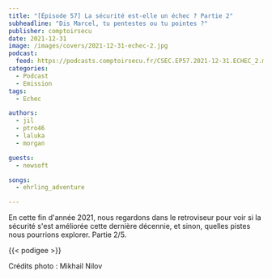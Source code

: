 ```yaml
---
title: "[Épisode 57] La sécurité est-elle un échec ? Partie 2"
subheadline: "Dis Marcel, tu pentestes ou tu pointes ?"
publisher: comptoirsecu
date: 2021-12-31
image: /images/covers/2021-12-31-echec-2.jpg
podcast:
  feed: https://podcasts.comptoirsecu.fr/CSEC.EP57.2021-12-31.ECHEC_2.m4a
categories:
  - Podcast
  - Emission
tags:
  - Echec

authors:
  - jil
  - ptro46
  - laluka
  - morgan

guests:
  - newsoft

songs:
  - ehrling_adventure

---
```


En cette fin d'année 2021, nous regardons dans le retroviseur pour voir si la sécurité s'est améliorée cette dernière décennie, et sinon, quelles pistes nous pourrions explorer. Partie 2/5.

{{< podigee >}}

Crédits photo :  Mikhail Nilov
